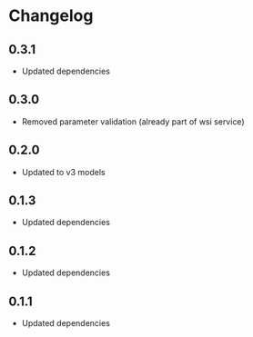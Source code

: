 # Changelog

## 0.3.1

- Updated dependencies

## 0.3.0

- Removed parameter validation (already part of wsi service)

## 0.2.0

- Updated to v3 models

## 0.1.3

- Updated dependencies

## 0.1.2

- Updated dependencies

## 0.1.1

- Updated dependencies
